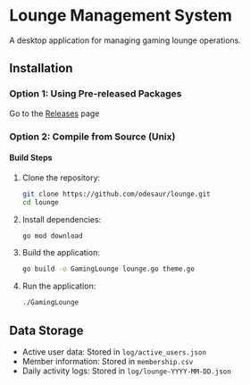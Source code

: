 # Lounge Management System

A desktop application for managing gaming lounge operations.

## Installation

### Option 1: Using Pre-released Packages

Go to the [Releases](https://github.com/odesaur/lounge/releases) page

### Option 2: Compile from Source (Unix)

#### Build Steps

1. Clone the repository:
   ```bash
   git clone https://github.com/odesaur/lounge.git
   cd lounge
   ```

2. Install dependencies:
   ```bash
   go mod download
   ```

3. Build the application:
   ```bash
   go build -o GamingLounge lounge.go theme.go
   ```

4. Run the application:
   ```bash
   ./GamingLounge
   ```

## Data Storage

- Active user data: Stored in `log/active_users.json`
- Member information: Stored in `membership.csv`
- Daily activity logs: Stored in `log/lounge-YYYY-MM-DD.json`
